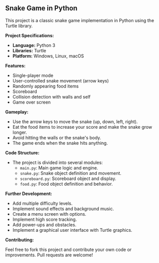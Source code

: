 ## Snake Game in Python

This project is a classic snake game implementation in Python using the Turtle library.

**Project Specifications:**

* **Language:** Python 3
* **Libraries:** Turtle
* **Platform:** Windows, Linux, macOS

**Features:**

* Single-player mode
* User-controlled snake movement (arrow keys)
* Randomly appearing food items
* Scoreboard
* Collision detection with walls and self
* Game over screen


**Gameplay:**

* Use the arrow keys to move the snake (up, down, left, right).
* Eat the food items to increase your score and make the snake grow longer.
* Avoid hitting the walls or the snake's body.
* The game ends when the snake hits anything.

**Code Structure:**

* The project is divided into several modules:
    * `main.py`: Main game logic and engine.
    * `snake.py`: Snake object definition and movement.
    * `scoreboard.py`: Scoreboard object and display.
    * `food.py`: Food object definition and behavior.

**Further Development:**

* Add multiple difficulty levels.
* Implement sound effects and background music.
* Create a menu screen with options.
* Implement high score tracking.
* Add power-ups and obstacles.
* Implement a graphical user interface with Turtle graphics.

**Contributing:**

Feel free to fork this project and contribute your own code or improvements. Pull requests are welcome!
